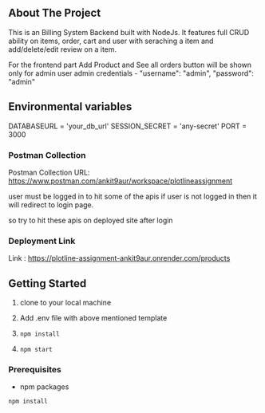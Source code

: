 <!-- ABOUT THE PROJECT -->
## About The Project
This is an Billing System Backend built with NodeJs. It features full CRUD ability on items, order, cart and user with seraching a item and add/delete/edit review on a item.

For the frontend part Add Product and See all orders button will be shown only for admin user 
admin credentials - "username": "admin", "password": "admin"

## Environmental variables
DATABASEURL = 'your_db_url'
SESSION_SECRET = 'any-secret'
PORT = 3000

### Postman Collection
Postman Collection URL:  https://www.postman.com/ankit9aur/workspace/plotlineassignment

user must be logged in to hit some of the apis if user is not logged in then it will redirect to login page.

so try to hit these apis on deployed site after login 

### Deployment Link
Link :  https://plotline-assignment-ankit9aur.onrender.com/products



<!-- GETTING STARTED -->
## Getting Started

1. clone to your local machine

2. Add .env file with above mentioned template

3. ```npm install```

4. ```npm start```

### Prerequisites
* npm packages

```npm install```

